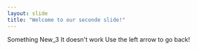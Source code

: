 ```yaml
---
layout: slide
title: "Welcome to our seconde slide!"
---
```

Something New_3 It doesn't work
Use the left arrow to go back!
